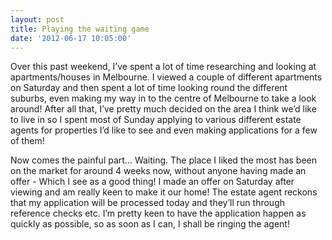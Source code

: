 ```yaml
---
layout: post
title: Playing the waiting game
date: '2012-06-17 10:05:00'
---
```


<p>Over this past weekend, I&rsquo;ve spent a lot of time researching and looking at apartments/houses in Melbourne. I viewed a couple of different apartments on Saturday and then spent a lot of time looking round the different suburbs, even making my way in to the centre of Melbourne to take a look around! After all that, I&rsquo;ve pretty much decided on the area I think we&rsquo;d like to live in so I spent most of Sunday applying to various different estate agents for properties I&rsquo;d like to see and even making applications for a few of them!<!--more--></p>
<p>Now comes the painful part&hellip; Waiting. The place I liked the most has been on the market for around 4 weeks now, without anyone having made an offer - Which I see as a good thing! I made an offer on Saturday after viewing and am really keen to make it our home! The estate agent reckons that my application will be processed today and they&rsquo;ll run through reference checks etc. I&rsquo;m pretty keen to have the application happen as quickly as possible, so as soon as I can, I shall be ringing the agent!</p>
